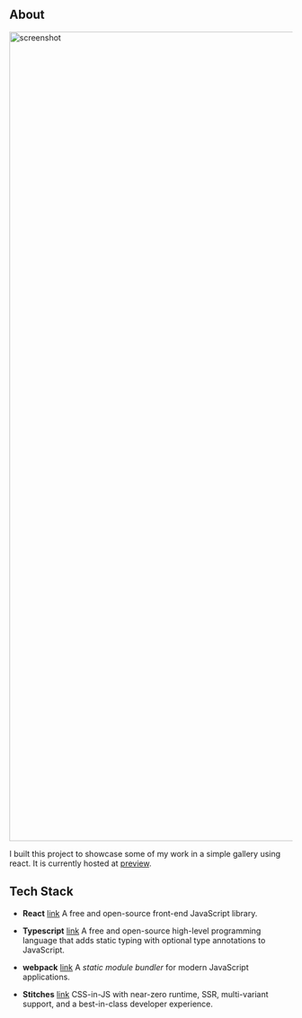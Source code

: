 ## About
<img width="1440" alt="screenshot" src="https://github.com/MaiteRosalie/portfolio/assets/29237635/3d8bb0ce-86a6-49bc-b5a6-a60262f179b3">

I built this project to showcase some of my work in a simple gallery using react. It is currently hosted at [preview](http://portfolio-mr.s3-website-us-east-1.amazonaws.com/).

## Tech Stack

- **React** [link](https://react.dev/)
A free and open-source front-end JavaScript library.

- **Typescript** [link](https://www.typescriptlang.org/)
A free and open-source high-level programming language that adds static typing with optional type annotations to JavaScript.
- **webpack** [link](https://webpack.js.org/)
A _static module bundler_ for modern JavaScript applications.
- **Stitches** [link](https://stitches.dev/)
CSS-in-JS with near-zero runtime, SSR, multi-variant support, and a best-in-class developer experience.
